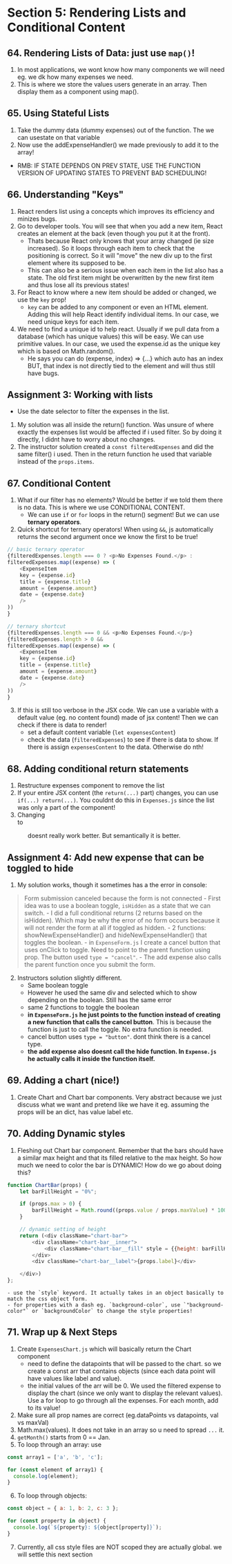 # Section 5: Rendering Lists and Conditional Content

## 64. Rendering Lists of Data: just use `map()`!
1. In most applications, we wont know how many components we will need eg. we dk how many expenses we need.
2. This is where we store the values users generate in an array. Then display them as a component using map().

## 65. Using Stateful Lists
1. Take the dummy data (dummy expenses) out of the function. The we can usestate on that variable
2. Now use the addExpenseHandler() we made previously to add it to the array!
- RMB: IF STATE DEPENDS ON PREV STATE, USE THE FUNCTION VERSION OF UPDATING STATES TO PREVENT BAD SCHEDULING!

## 66. Understanding "Keys"
1. React renders list using a concepts which improves its efficiency and minizes bugs.
2. Go to developer tools. You will see that when you add a new item, React creates an element at the back (even though you put it at the front).
    - Thats because React only knows that your array changed (ie size increased). So it loops through each item to check that the positioning is correct. So it will "move" the new div up to the first element where its supposed to be.
    - This can also be a serious issue when each item in the list also has a state. The old first item might be overwritten by the new first item and thus lose all its previous states!
3. For React to know where a new item should be added or changed, we use the `key` prop!
    - `key` can be added to any component or even an HTML element. Adding this will help React identify individual items. In our case, we need unique keys for each item.
4. We need to find a unique id to help react. Usually if we pull data from a database (which has unique values) this will be easy. We can use primitive values. In our case, we used the expense.id as the unique key which is based on Math.random().
    - He says you can do (expense, index) => {...} which auto has an index BUT, that index is not directly tied to the element and will thus still have bugs.


## Assignment 3: Working with lists
* Use the date selector to filter the expenses in the list.
1. My solution was all inside the return() function. Was unsure of where exactly the expenses list would be affected if i used filter. So by doing it directly, I didnt have to worry about no changes.
2. The instructor solution created a `const filteredExpenses` and did the same filter() i used. Then in the return function he used that variable instead of the `props.items`.


## 67. Conditional Content
1. What if our filter has no elements? Would be better if we told them there is no data. This is where we use CONDITIONAL CONTENT.
    - We can use `if` or `for` loops in the return() segment! But we can use **ternary operators**.
2. Quick shortcut for ternary operators! When using `&&`, js automatically returns the second argument once we know the first to be true!
```js
// basic ternary operator
{filteredExpenses.length === 0 ? <p>No Expenses Found.</p> :
filteredExpenses.map((expense) => (
    <ExpenseItem 
    key = {expense.id}
    title = {expense.title}
    amount = {expense.amount}
    date = {expense.date}
    />
))
}

// ternary shortcut
{filteredExpenses.length === 0 && <p>No Expenses Found.</p>}
{filteredExpenses.length > 0 && 
filteredExpenses.map((expense) => (
    <ExpenseItem 
    key = {expense.id}
    title = {expense.title}
    amount = {expense.amount}
    date = {expense.date}
    />
))
}
```
3. If this is still too verbose in the JSX code. We can use a variable with a default value (eg. no content found) made of jsx content! Then we can check if there is data to render!
    - set a default content variable (`let expensesContent`)
    - check the data (`filteredExpenses`) to see if there is data to show. If there is assign `expensesContent` to the data. Otherwise do nth!


## 68. Adding conditional return statements
1. Restructure expenses component to remove the list
2. If your entire JSX content (the `return(...)` part) changes, you can use `if(...) return(...)`. You couldnt do this in `Expenses.js` since the list was only a part of the component!
3. Changing <div> to <ul> doesnt really work better. But semantically it is better.

## Assignment 4: Add new expense that can be toggled to hide
1. My solution works, though it sometimes has a the error in console:
> Form submission canceled because the form is not connected
    - First idea was to use a boolean toggle, `isHidden` as a state that we can switch.
    - I did a full conditional returns (2 returns based on the isHidden). Which may be why the error of no form occurs because it will not render the form at all if toggled as hidden.
    - 2 functions: showNewExpenseHandler() and hideNewExpenseHandler() that toggles the boolean.
    - in `ExpenseForm.js` I create a cancel button that uses onClick to toggle. Need to point to the parent function using prop. The button used `type = "cancel"`.
    - The add expense also calls the parent function once you submit the form.

2. Instructors solution slightly different.
    - Same boolean toggle
    - However he used the same div and selected which to show depending on the boolean. Still has the same error
    - same 2 functions to toggle the boolean
    - **in `ExpenseForm.js` he just points to the function instead of creating a new function that calls the cancel button**. This is because the function is just to call the toggle. No extra function is needed.
    - cancel button uses `type = "button"`. dont think there is a cancel type.
    - **the add expense also doesnt call the hide function. In `Expense.js` he actually calls it inside the function itself.**


## 69. Adding a chart (nice!)
1. Create Chart and Chart bar components. Very abstract because we just discuss what we want and pretend like we have it eg. assuming the props will be an dict, has value label etc.

## 70. Adding Dynamic styles
1. Fleshing out Chart bar component. Remember that the bars should have a similar max height and that its filled relative to the max height. So how much we need to color the bar is DYNAMIC! How do we go about doing this?
```js
function ChartBar(props) {
    let barFillHeight = "0%";

    if (props.max > 0) {
        barFillHeight = Math.round((props.value / props.maxValue) * 100) + "%";
    }

    // dynamic setting of height
    return (<div className="chart-bar">
        <div className="chart-bar__inner">
            <div className="chart-bar__fill" style = {{height: barFillHeight}}></div>
        </div>
        <div className="chart-bar__label">{props.label}</div>

    </div>)
};
```
    - use the `style` keyword. It actually takes in an object basically to match the css object form.
    - for properties with a dash eg. `background-color`, use `"background-color"` or `backgroundColor` to change the style properties!

## 71. Wrap up & Next Steps
1. Create `ExpensesChart.js` which will basically return the Chart component
    - need to define the datapoints that will be passed to the chart. so we create a const arr that contains objects (since each data point will have values like label and value). 
    - the initial values of the arr will be 0. We used the filtered expense to display the chart (since we only want to display the relevant values). Use a for loop to go through all the expenses. For each month, add to its value!
2. Make sure all prop names are correct (eg.dataPoints vs datapoints, val vs maxVal)
3. Math.max(values). It does not take in an array so u need to spread `...` it.
4. `getMonth()` starts from 0 == Jan.
5. To loop through an array: use
```js
const array1 = ['a', 'b', 'c'];

for (const element of array1) {
  console.log(element);
}
```
6. To loop through objects:
```js
const object = { a: 1, b: 2, c: 3 };

for (const property in object) {
  console.log(`${property}: ${object[property]}`);
}
```

7. Currently, all css style files are NOT scoped they are actually global. we will settle this next section
